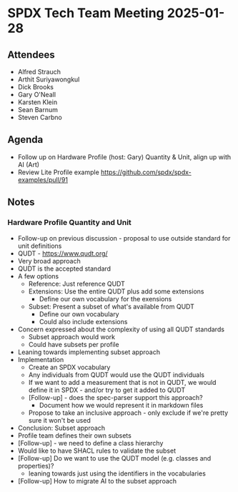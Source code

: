 # SPDX Tech Team Meeting 2025-01-28

## Attendees

- Alfred Strauch
- Arthit Suriyawongkul
- Dick Brooks
- Gary O'Neall
- Karsten Klein
- Sean Barnum
- Steven Carbno

## Agenda

- Follow up on Hardware Profile (host: Gary) Quantity & Unit, align up with AI (Art)
- Review Lite Profile example
  https://github.com/spdx/spdx-examples/pull/91

## Notes

### Hardware Profile Quantity and Unit

- Follow-up on previous discussion - proposal to use outside standard for unit definitions
- QUDT - https://www.qudt.org/
- Very broad approach
- QUDT is the accepted standard
- A few options
  - Reference: Just reference QUDT
  - Extensions: Use the entire QUDT plus add some extensions
    - Define our own vocabulary for the exensions
  - Subset: Present a subset of what's available from QUDT
    - Define our own vocabulary
    - Could also include extensions
- Concern expressed about the complexity of using all QUDT standards
  - Subset approach would work
  - Could have subsets per profile
- Leaning towards implementing subset approach
- Implementation
  - Create an SPDX vocabulary
  - Any individuals from QUDT would use the QUDT individuals
  - If we want to add a measurement that is not in QUDT, we would define it in SPDX - and/or try to get it added to QUDT
  - [Follow-up] - does the spec-parser support this approach?
    - Document how we would represent it in markdown files
  - Propose to take an inclusive approach - only exclude if we're pretty sure it won't be used
- Conclusion: Subset approach
- Profile team defines their own subsets
- [Follow-up] - we need to define a class hierarchy
- Would like to have SHACL rules to validate the subset
- [Follow-up] Do we want to use the QUDT model (e.g. classes and properties)?
  - leaning towards just using the identifiers in the vocabularies
- [Follow-up] How to migrate AI to the subset approach

